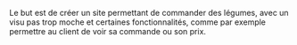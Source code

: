 Le but est de créer un site permettant de commander des légumes, avec un visu pas trop moche et certaines fonctionnalités,
comme par exemple permettre au client de voir sa commande ou son prix.
